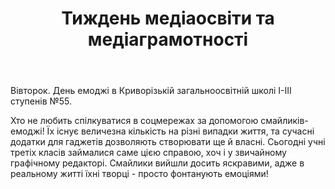 ﻿---
title: Тиждень медіаосвіти та медіаграмотності
---

Вівторок. День емоджі в Криворізькій загальноосвітній школі І-ІІІ ступенів №55.

Хто не любить спілкуватися в соцмережах за допомогою смайликів-емоджі! Їх існує величезна кількість на різні випадки життя, та сучасні додатки для гаджетів дозволяють створювати ще й власні. Сьогодні учні третіх класів займалися саме цією справою, хоч і у звичайному графічному редакторі. Смайлики вийшли досить яскравими, адже в реальному житті їхні творці - просто фонтанують емоціями!

<slideshow></slideshow>
